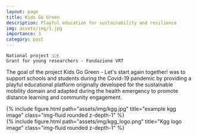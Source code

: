 ```yaml
---
layout: page
title: Kids Go Green
description: Playful education for sustainability and resilience
img: assets/img/1.jpg
importance: 3
category: past
---
```


    National project 🇮🇹
    Grant for young researchers - Fondazione VRT
    
The goal of the project Kids Go Green - Let's start again together! was to support schools and students during the Covid-19 pandemic by providing a playful educational platform originally developed for the sustainable mobility domain and adapted during the health emergency to promote distance learning and community engagement. 


<div class="row justify-content-sm-center">
    <div class="col-sm-8 mt-3 mt-md-0">
        {% include figure.html path="assets/img/kgg.jpg" title="example kgg image" class="img-fluid rounded z-depth-1" %}
    </div>
    <div class="col-sm-4 mt-3 mt-md-0">
        {% include figure.html path="assets/img/kgg_logo.png" title="Kgg logo image" class="img-fluid rounded z-depth-1" %}
    </div>
</div>


